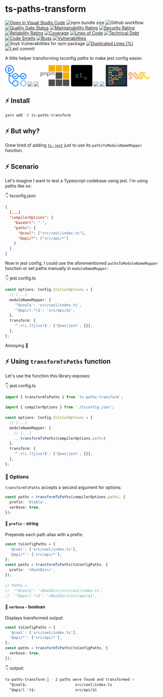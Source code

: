 # ts-paths-transform

[![Open in Visual Studio Code](https://img.shields.io/static/v1?logo=visualstudiocode&label=&message=Open%20in%20Visual%20Studio%20Code&labelColor=2c2c32&color=007acc&logoColor=007acc)](https://github.dev/jpb06/ts-paths-transform)
![npm bundle size](https://img.shields.io/bundlephobia/min/ts-paths-transform)
![Github workflow](https://img.shields.io/github/workflow/status/jpb06/ts-paths-transform/Tests?label=Tests&logo=github-actions)
[![Quality Gate Status](https://sonarcloud.io/api/project_badges/measure?project=jpb06_ts-paths-transform&metric=alert_status)](https://sonarcloud.io/summary/new_code?id=jpb06_ts-paths-transform)
[![Maintainability Rating](https://sonarcloud.io/api/project_badges/measure?project=jpb06_ts-paths-transform&metric=sqale_rating)](https://sonarcloud.io/dashboard?id=jpb06_ts-paths-transform)
[![Security Rating](https://sonarcloud.io/api/project_badges/measure?project=jpb06_ts-paths-transform&metric=security_rating)](https://sonarcloud.io/dashboard?id=jpb06_ts-paths-transform)
[![Reliability Rating](https://sonarcloud.io/api/project_badges/measure?project=jpb06_ts-paths-transform&metric=reliability_rating)](https://sonarcloud.io/dashboard?id=jpb06_ts-paths-transform)
[![Coverage](https://sonarcloud.io/api/project_badges/measure?project=jpb06_ts-paths-transform&metric=coverage)](https://sonarcloud.io/dashboard?id=jpb06_ts-paths-transform)
[![Lines of Code](https://sonarcloud.io/api/project_badges/measure?project=jpb06_ts-paths-transform&metric=ncloc)](https://sonarcloud.io/summary/new_code?id=jpb06_ts-paths-transform)
[![Technical Debt](https://sonarcloud.io/api/project_badges/measure?project=jpb06_ts-paths-transform&metric=sqale_index)](https://sonarcloud.io/summary/new_code?id=jpb06_ts-paths-transform)
[![Code Smells](https://sonarcloud.io/api/project_badges/measure?project=jpb06_ts-paths-transform&metric=code_smells)](https://sonarcloud.io/dashboard?id=jpb06_ts-paths-transform)
[![Bugs](https://sonarcloud.io/api/project_badges/measure?project=jpb06_ts-paths-transform&metric=bugs)](https://sonarcloud.io/summary/new_code?id=jpb06_ts-paths-transform)
[![Vulnerabilities](https://sonarcloud.io/api/project_badges/measure?project=jpb06_ts-paths-transform&metric=vulnerabilities)](https://sonarcloud.io/summary/new_code?id=jpb06_ts-paths-transform)
![Snyk Vulnerabilities for npm package](https://img.shields.io/snyk/vulnerabilities/npm/ts-paths-transform?label=snyk%20vulnerabilities)
[![Duplicated Lines (%)](https://sonarcloud.io/api/project_badges/measure?project=jpb06_ts-paths-transform&metric=duplicated_lines_density)](https://sonarcloud.io/dashboard?id=jpb06_ts-paths-transform)
![Last commit](https://img.shields.io/github/last-commit/jpb06/ts-paths-transform?logo=git)

A little helper transforming tsconfig paths to make jest config easier.

<!-- readme-package-icons start -->

<p align="left"><a href="https://docs.github.com/en/actions" target="_blank"><img height="70" src="https://raw.githubusercontent.com/jpb06/readme-package-icons/main/icons/github-actions.svg" /></a>&nbsp;<a href="https://www.typescriptlang.org/docs/" target="_blank"><img height="70" src="https://cdn.jsdelivr.net/gh/devicons/devicon/icons/typescript/typescript-original.svg" /></a>&nbsp;<a href="https://nodejs.org/en/docs/" target="_blank"><img height="70" src="https://cdn.jsdelivr.net/gh/devicons/devicon/icons/nodejs/nodejs-original.svg" /></a>&nbsp;<a href="https://pnpm.io/motivation" target="_blank"><img height="70" src="https://raw.githubusercontent.com/jpb06/readme-package-icons/main/icons/pnpm.svg" /></a>&nbsp;<a href="https://github.com/conventional-changelog" target="_blank"><img height="70" src="https://raw.githubusercontent.com/jpb06/readme-package-icons/main/icons/conventional-changelog.svg" /></a>&nbsp;<a href="https://eslint.org/docs/latest/" target="_blank"><img height="70" src="https://cdn.jsdelivr.net/gh/devicons/devicon/icons/eslint/eslint-original.svg" /></a>&nbsp;<a href="https://jestjs.io/docs/getting-started" target="_blank"><img height="70" src="https://cdn.jsdelivr.net/gh/devicons/devicon/icons/jest/jest-plain.svg" /></a>&nbsp;<a href="https://prettier.io/docs/en/index.html" target="_blank"><img height="70" src="https://raw.githubusercontent.com/jpb06/readme-package-icons/main/icons/prettier.png" /></a>&nbsp;<a href="https://swc.rs/docs/getting-started" target="_blank"><img height="70" src="https://raw.githubusercontent.com/jpb06/readme-package-icons/main/icons/swc.svg" /></a></p>

<!-- readme-package-icons end -->

## ⚡ Install

```bash
yarn add -D ts-paths-transform
```

## ⚡ But why?

Grew tired of adding [`ts-jest`](https://github.com/kulshekhar/ts-jest) just to use its `pathsToModuleNameMapper` function.

## ⚡ Scenario

Let's imagine I want to test a Typescript codebase using jest. I'm using paths like so:

👇 tsconfig.json

```json
{
  [...]
  "compilerOptions": {
    "baseUrl": ".",
    "paths": {
      "@cool": ["src/cool/index.ts"],
      "@api/*": ["src/api/*"]
    }
  }
}
```

Now in jest config, I could use the aforementioned `pathsToModuleNameMapper` function or set paths manually in `moduleNameMapper`:

👇 jest.config.ts

```typescript
const options: Config.InitialOptions = {
  // [...]
  moduleNameMapper: {
    '^@cool$': 'src/cool/index.ts',
    '^@api/(.*)$': 'src/api/$1',
  },
  transform: {
    '^.+\\.[tj]sx?$': ['@swc/jest', {}],
  },
};
```

Annoying 🥲

## ⚡ Using `transformTsPaths` function

Let's use the function this library exposes:

👇 jest.config.ts

```typescript
import { transformTsPaths } from `ts-paths-transform`;

import { compilerOptions } from './tsconfig.json';

const options: Config.InitialOptions = {
  // [...]
  moduleNameMapper: {
    // [...]
    ...transformTsPaths(compilerOptions.paths)
  },
  transform: {
    '^.+\\.[tj]sx?$': ['@swc/jest', {}],
  },
};
```

### 🔶 Options

`transformTsPaths` accepts a second argument for options:

```typescript
const paths = transformTsPaths(compilerOptions.paths, {
  prefix: 'blabla',
  verbose: true,
});
```

#### 🧿 `prefix` - string

Prepends each path alias with a prefix:

```typescript
const tsConfigPaths = {
  '@cool': ['src/cool/index.ts'],
  '@api/*': ['src/api/*'],
};
const paths = transformTsPaths(tsConfigPaths, {
  prefix: '<RootDir>/',
});

// Paths =
//  '^@cool$': '<RootDir>/src/cool/index.ts',
//  '^@api/(.*)$': '<RootDir>/src/api/$1',
```

#### 🧿 `verbose` - boolean

Displays transformed output:

```typescript
const tsConfigPaths = {
  '@cool': ['src/cool/index.ts'],
  '@api/*': ['src/api/*'],
};
const paths = transformTsPaths(tsConfigPaths, {
  verbose: true,
});
```

👇 output:

```bash
ts-paths-transform 🚀 - 2 paths were found and transformed ✨
  ^@cool$:                      src/cool/index.ts
  ^@api/(.*)$:                  src/api/$1
```
